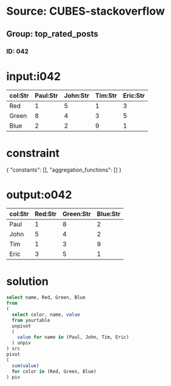 # Source: CUBES-stackoverflow
## Group: top_rated_posts
### ID: 042

# input:i042

| col:Str | Paul:Str | John:Str | Tim:Str | Eric:Str |
|---|---|---|---|---|
| Red | 1 | 5 | 1 | 3 |
| Green | 8 | 4 | 3 | 5 |
| Blue | 2 | 2 | 9 | 1 |

# constraint

{
  "constants": [],
  "aggregation_functions": []
}

# output:o042

| col:Str | Red:Str | Green:Str | Blue:Str |
|---|---|---|---|
| Paul | 1 | 8 | 2 |
| John | 5 | 4 | 2 |
| Tim | 1 | 3 | 9 |
| Eric | 3 | 5 | 1 |

# solution

```sql
select name, Red, Green, Blue
from
(
  select color, name, value
  from yourtable
  unpivot
  (
    value for name in (Paul, John, Tim, Eric)
  ) unpiv
) src
pivot
(
  sum(value)
  for color in (Red, Green, Blue)
) piv
```
